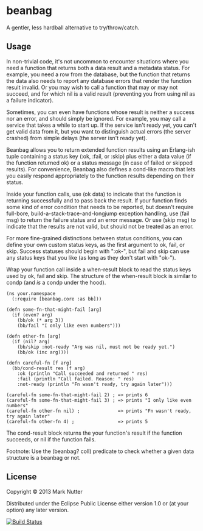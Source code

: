 # beanbag

A gentler, less hardball alternative to try/throw/catch.

## Usage

In non-trivial code, it's not uncommon to encounter situations where you need
a function that returns both a data result and a metadata status. For example,
you need a row from the database, but the function that returns the data also
needs to report any database errors that render the function result invalid.
Or you may wish to call a function that may or may not succeed, and for which
nil is a valid result (preventing you from using nil as a failure indicator).

Sometimes, you can even have functions whose result is neither a success nor
an error, and should simply be ignored. For example, you may call a service
that takes a while to start up. If the service isn't ready yet, you can't get
valid data from it, but you want to distinguish actual errors (the server
crashed) from simple delays (the server isn't ready yet). 

Beanbag allows you to return extended function results using an Erlang-ish
tuple containing a status key (:ok, :fail, or :skip) plus either a data value
(if the function returned ok) or a status message (in case of failed or skipped
results). For convenience, Beanbag also defines a cond-like macro that lets
you easily respond appropriately to the function results depending on their
status.

Inside your function calls, use (ok data) to indicate that the function
is returning successfully and to pass back the result. If your function finds
some kind of error condition that needs to be reported, but doesn't require
full-bore, build-a-stack-trace-and-longjump exception handling, use (fail msg) 
to return the failure status and an error message. Or use (skip msg) to 
indicate that the results are not valid, but should not be treated as an
error.

For more fine-grained distinctions between status conditions, you can define
your own custom status keys, as the first argument to ok, fail, or skip. Success
statuses should begin with ":ok-", but fail and skip can use any status keys
that you like (as long as they don't start with "ok-").

Wrap your function call inside a when-result block to read the status keys
used by ok, fail and skip. The structure of the when-result block is
similar to condp (and _is_ a condp under the hood).

    (ns your.namespace
      (:require [beanbag.core :as bb]))
    
    (defn some-fn-that-might-fail [arg]
      (if (even? arg)
        (bb/ok (* arg 3))
        (bb/fail "I only like even numbers")))

    (defn other-fn [arg]
      (if (nil? arg)
        (bb/skip :not-ready "Arg was nil, must not be ready yet.")
        (bb/ok (inc arg))))

    (defn careful-fn [f arg]
      (bb/cond-result res (f arg)
        :ok (println "Call succeeded and returned " res)
        :fail (println "Call failed. Reason: " res)
        :not-ready (println "Fn wasn't ready, try again later")))
    
    (careful-fn some-fn-that-might-fail 2) ; => prints 6
    (careful-fn some-fn-that-might-fail 3) ; => prints "I only like even numbers"
    (careful-fn other-fn nil) ;              => prints "Fn wasn't ready, try again later"
    (careful-fn other-fn 4) ;                => prints 5

The cond-result block returns the your function's result if the function
succeeds, or nil if the function fails.

Footnote: Use the (beanbag? coll) predicate to check whether a given data structure
is a beanbag or not.

## License

Copyright © 2013 Mark Nutter

Distributed under the Eclipse Public License either version 1.0 or (at
your option) any later version.

[![Build Status](https://travis-ci.org/manutter51/beanbag.png)](https://travis-ci.org/manutter51/beanbag.png)
